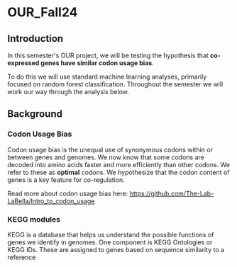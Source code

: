 # OUR_Fall24

## Introduction

In this semester's OUR project, we will be testing the hypothesis that **co-expressed genes have similar codon usage bias**.

To do this we will use standard machine learning analyses, primarily focused on random forest classification. Throughout the semester we will work our way through the analysis below. 

## Background

### Codon Usage Bias

Codon usage bias is the unequal use of synonymous codons within or between genes and genomes. We now know that some codons are decoded into amino acids faster and more efficiently than other codons. We refer to these as **optimal** codons. We hypothesize that the codon content of genes is a key feature for co-regulation. 

Read more about codon usage bias here: https://github.com/The-Lab-LaBella/Intro_to_codon_usage

### KEGG modules

KEGG is a database that helps us understand the possible functions of genes we identify in genomes. One component is KEGG Ontologies or KEGG IDs. These are assigned to genes based on sequence similarity to a reference 
